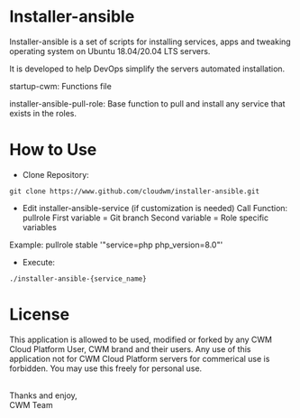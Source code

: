 # Installer-ansible

Installer-ansible is a set of scripts for installing services, apps and tweaking operating system on Ubuntu 18.04/20.04 LTS servers.

It is developed to help DevOps simplify the servers automated installation.

startup-cwm:
Functions file

installer-ansible-pull-role:
Base function to pull and install any service that exists in the roles.

# How to Use

 - Clone Repository:
```
git clone https://www.github.com/cloudwm/installer-ansible.git
```

- Edit installer-ansible-service (if customization is needed)
Call Function: pullrole
First variable = Git branch
Second variable = Role specific variables

Example:
pullrole stable '"service=php php_version=8.0"'

- Execute:
```
./installer-ansible-{service_name}
```

# License

This application is allowed to be used, modified or forked by any CWM Cloud Platform User, CWM brand and their users. Any use of this application not for CWM Cloud Platform servers for commerical use is forbidden. You may use this freely for personal use.

<br />
Thanks and enjoy,<br />
CWM Team<br />
